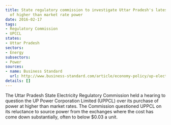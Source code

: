 ```yaml
---
title: State regulatory commission to investigate Uttar Pradesh's latest purchase
  of higher than market rate power
date: 2016-02-17
tags:
- Regulatory Commission
- UPCCL
states:
- Uttar Pradesh
sectors:
- Energy
subsectors:
- Power
sources:
- name: Business Standard
  url: http://www.business-standard.com/article/economy-policy/up-electricity-regulator-raps-power-department-over-procuring-costly-power-116020900295_1.html
details: []
---
```


The Uttar Pradesh State Electricity Regulatory Commission held a hearing to question the UP Power Corporation Limited (UPPCL) over its purchase of power at higher than market rates. The Commission questioned UPPCL on its reluctance to source power from the exchanges where the cost has come down substantially, often to below $0.03 a unit.
